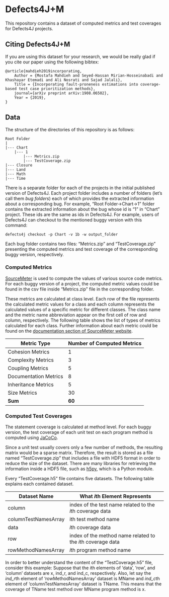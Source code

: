 # Defects4J+M
This repository contains a dataset of computed metrics and test coverages for Defects4J projects.

## Citing Defects4J+M
If you are using this dataset for your research, we would be really glad if you cite our paper using the following bibtex:
```
@article{mahdieh2019incorporating,
	Author = {Mostafa Mahdieh and Seyed-Hassan Mirian-Hosseinabadi and Khashayar Etemadi and Ali Nosrati and Sajad Jalali},
	Title = {Incorporating fault-proneness estimations into coverage-based test case prioritization methods},
	journal={arXiv preprint arXiv:1908.06502},
	Year = {2019},
}
```

## Data
The structure of the directories of this repository is as follows:

	Root Folder
	|
	|--- Chart
	    |--- 1
	        |--- Metrics.zip
	        |--- TestCoverage.zip
	|--- Closure
	|--- Land
	|--- Math
	|--- Time

There is a separate folder for each of the projects in the
initial published version of Defects4J. Each project folder includes a number of folders (let’s call
them *bug folders*) each of which provides the extracted information about a corresponding bug. For
example, “Root Folder->Chart->1” folder contains the extracted information about the bug whose id is
“1” in “Chart” project. These ids are the same as ids in Defects4J. For example, users of Defects4J can
checkout to the mentioned buggy version with this command:

	defects4j checkout -p Chart -v 1b -w output_folder

Each bug folder contains two files: “Metrics.zip” and “TestCoverage.zip” presenting the computed
metrics and test coverage of the corresponding buggy version, respectively.

### Computed Metrics
[SourceMeter](https://sourcemeter.com) is used to compute the values of various source code metrics. For each buggy
version of a project, the computed metric values could be found in the csv file inside “Metrics.zip” file in the
corresponding folder.

These metrics are calculated at class level. Each row of the file represents the
calculated metric values for a class and each column represents the calculated values of a specific
metric for different classes. The class name and the metric name abbreviation appear on the first cell
of row and column, respectively. The following table shows the list of types of metrics calculated for each class.
Further information about each metric could be found on the [documentation section of SourceMeter website](https://www.sourcemeter.com/resources/java/).

| Metric Type           | Number of Computed Metrics |
|-----------------------|----------------------------|
| Cohesion Metrics      | 1                          |
| Complexity Metrics    | 3                          |
| Coupling Metrics      | 5                          |
| Documentation Metrics | 8                          |
| Inheritance Metrics   | 5                          |
| Size Metrics          | 30                         |
| **Sum**               | **60**                     |

### Computed Test Coverages
The statement coverage is calculated at method level. For each
buggy version, the test coverage of each unit test on each program method is computed using [JaCoCo](https://www.jacoco.org).

Since a unit test usually covers only a few number of methods, the resulting matrix would be a
sparse matrix. Therefore, the result is stored as a file named “TestCoverage.zip” that includes a file
with HDF5 format in order to reduce the size of the dataset. There are many libraries for retrieving the
information inside a HDF5 file, such as [h5py](https://www.h5py.org/), which is a Python module.

Every “TestCoverage.h5” file contains five datasets. The following table explains each contained dataset.

| Dataset Name         | What *i*th Element Represents                               |
|----------------------|-------------------------------------------------------------|
| column               | index of the test name related to the *i*th coverage data   |
| columnTestNamesArray | ith test method name                                        |
| data                 | *i*th coverage data                                         |
| row                  | index of the method name related to the *i*th coverage data |
| rowMethodNamesArray  | *i*th program method name                                   |

In order to better understand the content of the “TestCoverage.h5” file, consider this example:
Suppose that the *i*th elements of ‘data’, ‘row’, and ‘column’ datasets are x, ind_r, and ind_c, respectively.
Also, let say the *ind_r*th element of ‘rowMethodNamesArray’ dataset is MName and *ind_c*th element of
‘columnTestNamesArray’ dataset is TName. This means that the coverage of TName test method over
MName program method is x.
